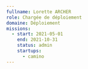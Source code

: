 ```yaml
---
fullname: Lorette ARCHER
role: Chargée de déploiement
domaine: Déploiement
missions:
  - start: 2021-05-01
    end: 2021-10-31
    status: admin
    startups:
      - camino
---
```

